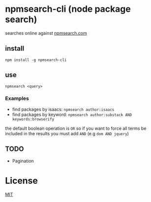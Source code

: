 # npmsearch-cli (node package search)

searches online against [npmsearch.com](http://npmsearch.com)

## install

`npm install -g npmsearch-cli`

## use

`npmsearch <query>`

### Examples

* find packages by isaacs: `npmsearch author:isaacs`
* find packages by keyword: `npmsearch author:substack AND keywords:browserify`


the default boolean operation is `OR` so if you want to force all terms be included in the results you must add `AND` (e.g `dom AND jquery`)

## TODO

 * Pagination

# License

[MIT](LICENSE.txt)

